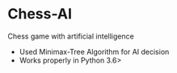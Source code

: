 # Chess-AI

Chess game with artificial intelligence

- Used Minimax-Tree Algorithm for AI decision 
- Works properly in Python 3.6>
